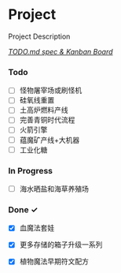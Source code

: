 # Project

Project Description

<em>[TODO.md spec & Kanban Board](https://bit.ly/3fCwKfM)</em>

### Todo

- [ ] 怪物屠宰场或刷怪机  
- [ ] 硅氧线重置  
- [ ] 土高炉燃料产线  
- [ ] 完善青铜时代流程  
- [ ] 火箭引擎  
- [ ] 蕴魔矿产线+大机器 
- [ ] 工业化糖 

### In Progress

- [ ] 海水晒盐和海草养殖场  

### Done ✓

- [x] 血魔法套娃  
- [x] 更多存储的箱子升级一系列  
- [x] 植物魔法早期符文配方  

